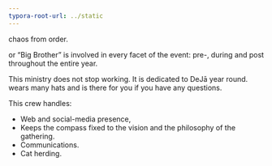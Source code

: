 ```yaml
---
typora-root-url: ../static
---
```


chaos from order.  

or “Big Brother”  is involved in every facet of the event: pre-, during and post throughout the entire year.  

This ministry does not stop working. It is dedicated to DeJā year round. wears many hats and is there for you if you have any questions. 

This crew handles:

- Web and social-media presence, 
- Keeps the compass fixed to the vision and the philosophy of the gathering. 
- Communications.
- Cat herding.



